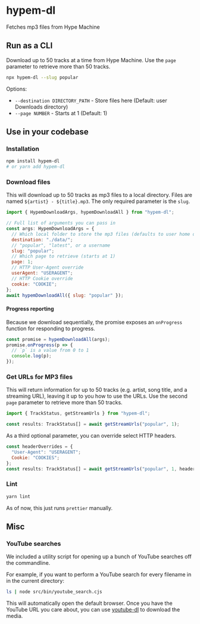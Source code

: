 # hypem-dl

Fetches mp3 files from Hype Machine

## Run as a CLI

Download up to 50 tracks at a time from Hype Machine.
Use the `page` parameter to retrieve more than 50 tracks.

```bash
npx hypem-dl --slug popular
```

Options:
- `--destination DIRECTORY_PATH` - Store files here (Default: user Downloads directory)
- `--page NUMBER` - Starts at 1 (Default: 1)

## Use in your codebase

### Installation

```bash
npm install hypem-dl
# or yarn add hypem-dl
```

### Download files

This will download up to 50 tracks as mp3 files to a local directory.
Files are named `${artist} - ${title}.mp3`.
The only required parameter is the `slug`.

```js
import { HypemDownloadArgs, hypemDownloadAll } from "hypem-dl";

// Full list of arguments you can pass in
const args: HypemDownloadArgs = {
  // Which local folder to store the mp3 files (defaults to user home downloads folder)
  destination: "./data/";
  // "popular", "latest", or a username
  slug: "popular";
  // Which page to retrieve (starts at 1)
  page: 1;
  // HTTP User-Agent override
  userAgent: "USERAGENT";
  // HTTP Cookie override
  cookie: "COOKIE";
};
await hypemDownloadAll({ slug: "popular" });
```

#### Progress reporting

Because we download sequentially, the promise exposes an `onProgress` function for responding to progress.

```js
const promise = hypemDownloadAll(args);
promise.onProgress(p => {
  // `p` is a value from 0 to 1
  console.log(p);
});
```

### Get URLs for MP3 files

This will return information for up to 50 tracks
(e.g. artist, song title, and a streaming URL),
leaving it up to you how to use the URLs.
Use the second `page` parameter to retrieve more than 50 tracks.


```js
import { TrackStatus, getStreamUrls } from "hypem-dl";

const results: TrackStatus[] = await getStreamUrls("popular", 1);
```

As a third optional parameter, you can override select HTTP headers.

```js
const headerOverrides = {
  "User-Agent": "USERAGENT";
  Cookie: "COOKIES";
};
const results: TrackStatus[] = await getStreamUrls("popular", 1, headerOverrides);
```


### Lint

```bash
yarn lint
```

As of now, this just runs `prettier` manually.

## Misc

### YouTube searches

We included a utility script for opening up a bunch of YouTube searches off the commandline.

For example, if you want to perform a YouTube search for every filename in
in the current directory:

```bash
ls | node src/bin/youtube_search.cjs
```

This will automatically open the default browser.
Once you have the YouTube URL you care about, you can use 
[youtube-dl](https://github.com/ytdl-org/youtube-dl)
to download the media.
